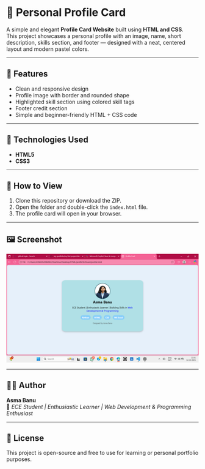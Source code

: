 # 💼 Personal Profile Card

A simple and elegant **Profile Card Website** built using **HTML and CSS**.  
This project showcases a personal profile with an image, name, short description, skills section, and footer — designed with a neat, centered layout and modern pastel colors.

---

## 🌟 Features
- Clean and responsive design  
- Profile image with border and rounded shape  
- Highlighted skill section using colored skill tags  
- Footer credit section  
- Simple and beginner-friendly HTML + CSS code  

---

## 🧠 Technologies Used
- **HTML5**
- **CSS3**

---

## 🧩 How to View
1. Clone this repository or download the ZIP.  
2. Open the folder and double-click the `index.html` file.  
3. The profile card will open in your browser.

---

## 🖼️ Screenshot
![Profile Card Screenshot](https://github.com/Asma-here20/CSS-Profile-Card-Personal-Portfolio-Design/blob/main/profile%20card.png)



---

## 👩‍💻 Author
**Asma Banu**  
📧 *ECE Student | Enthusiastic Learner | Web Development & Programming Enthusiast*

---

## 📜 License
This project is open-source and free to use for learning or personal portfolio purposes.
